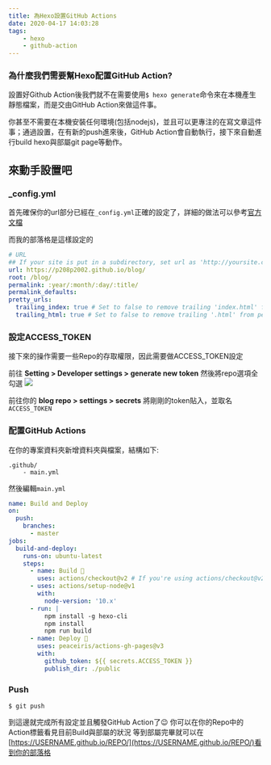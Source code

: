 ```yaml
---
title: 為Hexo設置GitHub Actions
date: 2020-04-17 14:03:28
tags:
    - hexo
    - github-action
---
```

### 為什麼我們需要幫Hexo配置GitHub Action?
設置好Github Action後我們就不在需要使用`$ hexo generate`命令來在本機產生靜態檔案，而是交由GitHub Action來做這件事。

你甚至不需要在本機安裝任何環境(包括nodejs)，並且可以更專注的在寫文章這件事；通過設置，在有新的push進來後，GitHub Action會自動執行，接下來自動進行build hexo與部屬git page等動作。

## 來動手設置吧
### _config.yml
首先確保你的url部分已經在`_config.yml`正確的設定了，詳細的做法可以參考[官方文檔](https://hexo.io/zh-tw/docs/configuration)

而我的部落格是這樣設定的
```yaml
# URL
## If your site is put in a subdirectory, set url as 'http://yoursite.com/child' and root as '/child/'
url: https://p208p2002.github.io/blog/
root: /blog/
permalink: :year/:month/:day/:title/
permalink_defaults:
pretty_urls:
  trailing_index: true # Set to false to remove trailing 'index.html' from permalinks
  trailing_html: true # Set to false to remove trailing '.html' from permalinks
```

### 設定ACCESS_TOKEN
接下來的操作需要一些Repo的存取權限，因此需要做ACCESS_TOKEN設定

前往 **Setting > Developer settings > generate new token** 然後將repo選項全勾選
![](https://i.imgur.com/Hun6Vtm.png)

前往你的 **blog repo > settings > secrets**
將剛剛的token貼入，並取名`ACCESS_TOKEN`

### 配置GitHub Actions
在你的專案資料夾新增資料夾與檔案，結構如下:
```
.github/
    - main.yml
```
然後編輯`main.yml`
```yaml
name: Build and Deploy
on:
  push:
    branches:
      - master
jobs:
  build-and-deploy:
    runs-on: ubuntu-latest
    steps:
      - name: Build 🔧
        uses: actions/checkout@v2 # If you're using actions/checkout@v2 you must set persist-credentials to false in most cases for the deployment to work correctly.
      - uses: actions/setup-node@v1
        with:
          node-version: '10.x'
      - run: |
          npm install -g hexo-cli
          npm install
          npm run build
      - name: Deploy 🚀
        uses: peaceiris/actions-gh-pages@v3
        with:
          github_token: ${{ secrets.ACCESS_TOKEN }}
          publish_dir: ./public
```

### Push
```
$ git push
```
到這邊就完成所有設定並且觸發GitHub Action了😉
你可以在你的Repo中的Action標籤看見目前Build與部屬的狀況
等到部屬完畢就可以在[https://USERNAME.github.io/REPO/](https://USERNAME.github.io/REPO/)看到你的部落格
